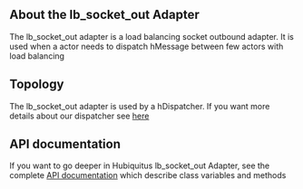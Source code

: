 ## About the lb_socket_out Adapter

The lb_socket_out adapter is a load balancing socket outbound adapter.
It is used when a actor needs to dispatch hMessage between few actors with load balancing

## Topology

The lb_socket_out adapter is used by a hDispatcher.
If you want more details about our dispatcher see [here](https://github.com/hubiquitus/hubiquitus/blob/master/docs/actors/hDispatcher.md)


## API documentation

If you want to go deeper in Hubiquitus lb_socket_out Adapter, see the complete [API documentation](http://coffeedoc.info/github/hubiquitus/hubiquitus/master/) which describe class variables and methods
